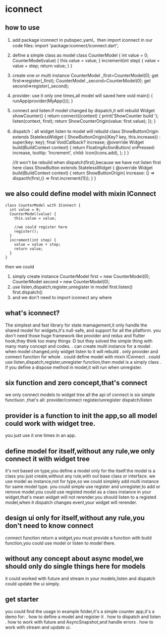 # iconnect


## how to use
1. add package iconnect in pubspec.yaml，then import iconnect in our code files:
    import 'package:iconnect/iconnect.dart';

1. define a simple class as model
    class CounterModel {
      int value = 0;
      CounterModel(value) {
        this.value = value;
      }
      increment(int step) {
        value = value + step;
        return value;
      }
    }

1. create one or multi instance
    CounterModel _first=CounterModel(0);
    get first=>register(_first);
    CounterModel _second=CounterModel(0);
    get second=>register(_second);


1. provider: use it only one times,all model will saved here
    void main() {
      runApp(provider(MyApp()));
    }

1. connect and listen:if model changed by dispatch,it will rebuild
    Widget showCounter() {
      return connect((context) {
        print('ShowCounter build ');
        listen(context, first);
        return ShowCounterOrigin(value: first.value);
      });
    }
    


1. dispatch：all widget listen to model will rebuild
    class ShowButtonOrigin extends StatelessWidget {
      ShowButtonOrigin({Key? key, this.increase}) : super(key: key);
      final VoidCallback? increase;
      @override
      Widget build(BuildContext context) {
        return FloatingActionButton(
          onPressed: increase,
          tooltip: 'Increment',
          child: Icon(Icons.add),
        );
      }
    }

    //it won't be rebuild when dispatch(first),because we have not listen first here
    class ShowButton extends StatelessWidget {
      @override
      Widget build(BuildContext context) {
        return ShowButtonOrigin(
            increase: () => dispacth(first,() => first.increment(1)));
      }
    }

## we also could define model with mixin IConnect
    class CounterModel with IConnect {
      int value = 0;
      CounterModel(value) {
        this.value = value;

        //we could register here
        register();
      }
      increment(int step) {
        value = value + step;
        return value;
      }
    }
then we could
1. simply create instance
    CounterModel first = new CounterModel(0);
    CounterModel second = new CounterModel(0);
1. use listen,dispatch,register,unregister in model
    first.listen()
    first.dispatch()
1. and we don't need to import iconnect any where


## what's iconnect?
The simplest and fast library for state mamagement,it only handle the shared model for widgets,it's null-safe, and support for all the pllatform.
you don't need those huge framework like provider and redux and flutter hook,they think too many things :D
but they solved the simple thing with many many concept and codes.
. can create multi instance for a model
. when model changed,only widget listen to it will rebuild 
. only provider and connect function for whole 
. could define model with mixin IConnect
. could use listen,dispatch,register,unregister function,then model is a simply class
. if you define a dispose method in model,it will run when unregister.
 


## six function and zero concept,that's connect
we only connect models to widget tree all the api of connect is six simple functiuon ,that's all:
    provider/connect
    register/unregister
    dispatch/listen

## provider is a function to init the app,so all model could work with widget tree.
you just use it one times in an app.

## define model for itself,without any rule,we only connect it with widget tree
 it's not based on type,you define a model only for the itself.the model is a class you just create,without any rule,with out base class or interface.
 we use model as instance,not for type,so we could simplely add multi instance for same model type.
 you could simple use register and unregister,to add or remove model.you could use registed model as a class instance in your widget,that's mean widget will not rerender.you should listen to a registed model,when it dispatch changes event,your widget will rerender.

## design ui only for itself,without any rule,you don't need to know connect
  connect function return a widget,you must provide a function with build function,you could use model or listen to model there.

## without any concept about async model,we should only do single things here for models
  it could worked with future and stream in your models,listen and dispatch could update the ui simply.

## get starter
you could find the usage in example folder,it's a simple counter app,it's a demo for:
. how to define a model and register it
. how to dispatch and listen
. how to work with future and AsyncSnapshot,and handle errors
. how to work with stream and update ui.
